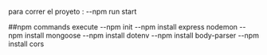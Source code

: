 para correr el proyeto :
--npm run start



##npm commands execute
--npm init
--npm install express nodemon
--npm install mongoose
--npm install dotenv
--npm install body-parser
--npm install cors
